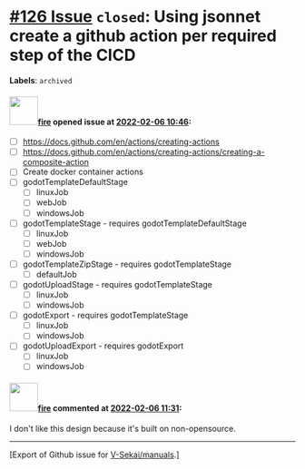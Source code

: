 # [\#126 Issue](https://github.com/V-Sekai/manuals/issues/126) `closed`: Using jsonnet create a github action per required step of the CICD
**Labels**: `archived`


#### <img src="https://avatars.githubusercontent.com/u/32321?u=c2e06a3d2b49a467aa907e54aa259516440267cc&v=4" width="50">[fire](https://github.com/fire) opened issue at [2022-02-06 10:46](https://github.com/V-Sekai/manuals/issues/126):

- [ ] https://docs.github.com/en/actions/creating-actions
- [ ] https://docs.github.com/en/actions/creating-actions/creating-a-composite-action
- [ ] Create docker container actions
- [ ] godotTemplateDefaultStage
  - [ ] linuxJob
  - [ ] webJob
  - [ ] windowsJob
- [ ] godotTemplateStage - requires godotTemplateDefaultStage
  - [ ] linuxJob
  - [ ] webJob
  - [ ] windowsJob
- [ ] godotTemplateZipStage - requires godotTemplateStage
  - [ ] defaultJob
- [ ] godotUploadStage - requires godotTemplateStage
  - [ ] linuxJob
  - [ ] windowsJob
- [ ] godotExport - requires godotTemplateStage
  - [ ] linuxJob
  - [ ] windowsJob
- [ ] godotUploadExport - requires godotExport
  - [ ] linuxJob
  - [ ] windowsJob

#### <img src="https://avatars.githubusercontent.com/u/32321?u=c2e06a3d2b49a467aa907e54aa259516440267cc&v=4" width="50">[fire](https://github.com/fire) commented at [2022-02-06 11:31](https://github.com/V-Sekai/manuals/issues/126#issuecomment-1030813663):

I don't like this design because it's built on non-opensource.


-------------------------------------------------------------------------------



[Export of Github issue for [V-Sekai/manuals](https://github.com/V-Sekai/manuals).]
